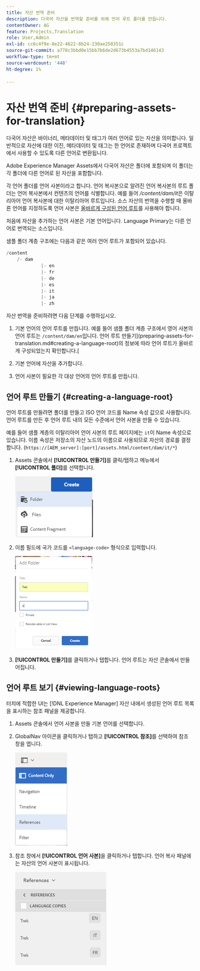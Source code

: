 ```yaml
---
title: 자산 번역 준비
description: 다국어 자산을 번역할 준비를 위해 언어 루트 폴더를 만듭니다.
contentOwner: AG
feature: Projects,Translation
role: User,Admin
exl-id: cc6c4f9e-8e22-4622-8b24-230ae258351c
source-git-commit: a778c3bbd0e15bb7b6de2d673b4553a7bd146143
workflow-type: tm+mt
source-wordcount: '448'
ht-degree: 1%

---
```


# 자산 번역 준비 {#preparing-assets-for-translation}

다국어 자산은 바이너리, 메타데이터 및 태그가 여러 언어로 있는 자산을 의미합니다. 일반적으로 자산에 대한 이진, 메타데이터 및 태그는 한 언어로 존재하며 다국어 프로젝트에서 사용할 수 있도록 다른 언어로 변환됩니다.

Adobe Experience Manager Assets에서 다국어 자산은 폴더에 포함되며 이 폴더는 각 폴더에 다른 언어로 된 자산을 포함합니다.

각 언어 폴더를 언어 사본이라고 합니다. 언어 복사본으로 알려진 언어 복사본의 루트 폴더는 언어 복사본에서 컨텐츠의 언어를 식별합니다. 예를 들어 */content/dam/it*&#x200B;은 이탈리아어 언어 복사본에 대한 이탈리아어 루트입니다. 소스 자산의 번역을 수행할 때 올바른 언어를 지정하도록 언어 사본은 [올바르게 구성된 언어 루트](preparing-assets-for-translation.md#creating-a-language-root)를 사용해야 합니다.

처음에 자산을 추가하는 언어 사본은 기본 언어입니다. Language Primary는 다른 언어로 번역되는 소스입니다.

샘플 폴더 계층 구조에는 다음과 같은 여러 언어 루트가 포함되어 있습니다.

```java
/content
    /- dam
             |- en
             |- fr
             |- de
             |- es
             |- it
             |- ja
             |- zh
```

자산 번역을 준비하려면 다음 단계를 수행하십시오.

1. 기본 언어의 언어 루트를 만듭니다. 예를 들어 샘플 폴더 계층 구조에서 영어 사본의 언어 루트는 `/content/dam/en`입니다. 언어 루트 만들기](preparing-assets-for-translation.md#creating-a-language-root)의 정보에 따라 언어 루트가 올바르게 구성되었는지 확인합니다.[

1. 기본 언어에 자산을 추가합니다.
1. 언어 사본이 필요한 각 대상 언어의 언어 루트를 만듭니다.

## 언어 루트 만들기 {#creating-a-language-root}

언어 루트를 만들려면 폴더를 만들고 ISO 언어 코드를 Name 속성 값으로 사용합니다. 언어 루트를 만든 후 언어 루트 내의 모든 수준에서 언어 사본을 만들 수 있습니다.

예를 들어 샘플 계층의 이탈리아어 언어 사본의 루트 페이지에는 `it`이 Name 속성으로 있습니다. 이름 속성은 저장소의 자산 노드의 이름으로 사용되므로 자산의 경로를 결정합니다. (`https://[AEM_server]:[port]/assets.html/content/dam/it/*`)

1. Assets 콘솔에서 **[!UICONTROL 만들기]**&#x200B;를 클릭/탭하고 메뉴에서 **[!UICONTROL 폴더]**&#x200B;를 선택합니다.

   ![chlimage_1-120](assets/chlimage_1-120.png)

1. 이름 필드에 국가 코드를 `<language-code>` 형식으로 입력합니다.

   ![chlimage_1-121](assets/chlimage_1-121.png)

1. **[!UICONTROL 만들기]**&#x200B;를 클릭하거나 탭합니다. 언어 루트는 자산 콘솔에서 만들어집니다.

## 언어 루트 보기 {#viewing-language-roots}

터치에 적합한 UI는 [!DNL Experience Manager] 자산 내에서 생성된 언어 루트 목록을 표시하는 참조 패널을 제공합니다.

1. Assets 콘솔에서 언어 사본을 만들 기본 언어를 선택합니다.
1. GlobalNav 아이콘을 클릭하거나 탭하고 **[!UICONTROL 참조]**&#x200B;를 선택하여 참조 창을 엽니다.

   ![chlimage_1-122](assets/chlimage_1-122.png)

1. 참조 창에서 **[!UICONTROL 언어 사본]**&#x200B;을 클릭하거나 탭합니다. 언어 복사 패널에는 자산의 언어 사본이 표시됩니다.

   ![chlimage_1-123](assets/chlimage_1-123.png)
